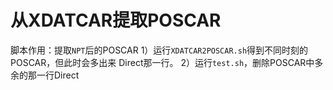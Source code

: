# 从XDATCAR提取POSCAR

脚本作用：提取`NPT`后的POSCAR
1）运行`XDATCAR2POSCAR.sh`得到不同时刻的POSCAR，但此时会多出来 Direct那一行。
2）运行`test.sh`，删除POSCAR中多余的那一行Direct